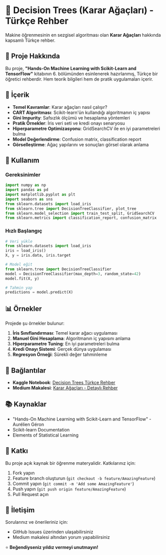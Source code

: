 # 🌳 Decision Trees (Karar Ağaçları) - Türkçe Rehber

Makine öğrenmesinin en sezgisel algoritması olan **Karar Ağaçları** hakkında kapsamlı Türkçe rehber.

## 📖 Proje Hakkında

Bu proje, **"Hands-On Machine Learning with Scikit-Learn and TensorFlow"** kitabının 6. bölümünden esinlenerek hazırlanmış, Türkçe bir öğretici rehberdir. Hem teorik bilgileri hem de pratik uygulamaları içerir.

## 🎯 İçerik

- **Temel Kavramlar**: Karar ağaçları nasıl çalışır?
- **CART Algoritması**: Scikit-learn'ün kullandığı algoritmanın iç yapısı
- **Gini Impurity**: Safsızlık ölçümü ve hesaplama yöntemleri
- **Pratik Örnekler**: İris veri seti ve kredi onayı senaryosu
- **Hiperparametre Optimizasyonu**: GridSearchCV ile en iyi parametreleri bulma
- **Model Değerlendirme**: Confusion matrix, classification report
- **Görselleştirme**: Ağaç yapılarını ve sonuçları görsel olarak anlama

## 🚀 Kullanım

### Gereksinimler
```python
import numpy as np
import pandas as pd
import matplotlib.pyplot as plt
import seaborn as sns
from sklearn.datasets import load_iris
from sklearn.tree import DecisionTreeClassifier, plot_tree
from sklearn.model_selection import train_test_split, GridSearchCV
from sklearn.metrics import classification_report, confusion_matrix
```

### Hızlı Başlangıç
```python
# Veri yükle
from sklearn.datasets import load_iris
iris = load_iris()
X, y = iris.data, iris.target

# Model eğit
from sklearn.tree import DecisionTreeClassifier
model = DecisionTreeClassifier(max_depth=3, random_state=42)
model.fit(X, y)

# Tahmin yap
predictions = model.predict(X)
```

## 📊 Örnekler

Projede şu örnekler bulunur:

1. **İris Sınıflandırması**: Temel karar ağacı uygulaması
2. **Manuel Gini Hesaplama**: Algoritmanın iç yapısını anlama
3. **Hiperparametre Tuning**: En iyi parametreleri bulma
4. **Kredi Onayı Sistemi**: Gerçek dünya uygulaması
5. **Regresyon Örneği**: Sürekli değer tahminleme

## 🔗 Bağlantılar

- **Kaggle Notebook**: [Decision Trees Türkçe Rehber](https://www.kaggle.com/code/mustafaatakanyucel/karar-agaclari-decision-trees/notebook)
- **Medium Makalesi**: [Karar Ağaçları - Detaylı Rehber](https://mustafaatakanyucel.medium.com/hands-on-ml-türkçe-öğrenim-notları-7-056ad61ff1e0)

## 📚 Kaynaklar

- "Hands-On Machine Learning with Scikit-Learn and TensorFlow" - Aurélien Géron
- Scikit-learn Documentation
- Elements of Statistical Learning

## 🤝 Katkı

Bu proje açık kaynak bir öğrenme materyalidir. Katkılarınız için:

1. Fork yapın
2. Feature branch oluşturun (`git checkout -b feature/AmazingFeature`)
3. Commit yapın (`git commit -m 'Add some AmazingFeature'`)
4. Push yapın (`git push origin feature/AmazingFeature`)
5. Pull Request açın

## 📧 İletişim

Sorularınız ve önerileriniz için:
- GitHub Issues üzerinden ulaşabilirsiniz
- Medium makalesi altından yorum yapabilirsiniz


⭐ **Beğendiyseniz yıldız vermeyi unutmayın!**

